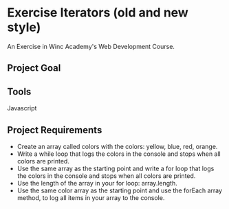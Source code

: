 # Exercise Iterators (old and new style)
An Exercise in Winc Academy's Web Development Course.

## Project Goal

## Tools
Javascript

## Project Requirements
* Create an array called colors with the colors: yellow, blue, red, orange.
* Write a while loop that logs the colors in the console and stops when all colors are printed.
* Use the same array as the starting point and write a for loop that logs the colors in the console and stops when all colors are printed.
* Use the length of the array in your for loop: array.length.
* Use the same color array as the starting point and use the forEach array method, to log all items in your array to the console.
